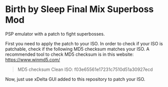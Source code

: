 # Birth by Sleep Final Mix Superboss Mod
PSP emulator with a patch to fight superbosses.

First you need to apply the patch to your ISO.
In order to check if your ISO is patchable, check if the following MD5 checksum matches your ISO.
A recommended tool to check MD5 checksum is in this website: https://www.winmd5.com/

> MD5 checksum Clean ISO:
> f03e65561e17231c7510d51a30927ecd

Now, just use xDelta GUI added to this repository to patch your ISO.
